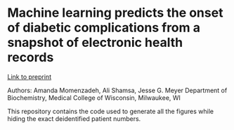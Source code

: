 # Machine learning predicts the onset of diabetic complications from a snapshot of electronic health records 


[Link to preprint](https://www.medrxiv.org/content/10.1101/2022.03.11.22272039v1)

Authors:
Amanda Momenzadeh, Ali Shamsa, Jesse G. Meyer
Department of Biochemistry, Medical College of Wisconsin, Milwaukee, WI


This repository contains the code used to generate all the figures while hiding the exact deidentified patient numbers. 
